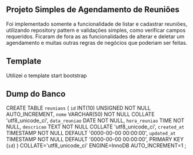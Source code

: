 ## Projeto Simples de Agendamento de Reuniões

Foi implementado somente a funcionalidade de listar e cadastrar reuniões, utilizando repository pattern e validações simples, como verificar campos requeridos. Ficaram de fora as as funcionalidades de alterar e deletar um agendamento e muitas outras regras de negócios que poderiam ser feitas.

## Template

Utilizei o template start bootstrap

## Dump do Banco

CREATE TABLE `reuniaos` (
	`id` INT(10) UNSIGNED NOT NULL AUTO_INCREMENT,
	`nome` VARCHAR(50) NOT NULL COLLATE 'utf8_unicode_ci',
	`data_reuniao` DATE NOT NULL,
	`hora_reuniao` TIME NOT NULL,
	`descricao` TEXT NOT NULL COLLATE 'utf8_unicode_ci',
	`created_at` TIMESTAMP NOT NULL DEFAULT '0000-00-00 00:00:00',
	`updated_at` TIMESTAMP NOT NULL DEFAULT '0000-00-00 00:00:00',
	PRIMARY KEY (`id`)
)
COLLATE='utf8_unicode_ci'
ENGINE=InnoDB
AUTO_INCREMENT=1
;